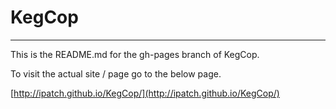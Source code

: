 # KegCop
***
This is the README.md for the gh-pages branch of KegCop.

To visit the actual site / page go to the below page.

[http://ipatch.github.io/KegCop/](http://ipatch.github.io/KegCop/)
